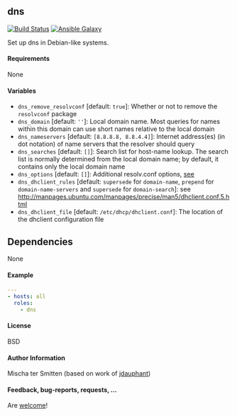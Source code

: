 ## dns

[![Build Status](https://travis-ci.org/Oefenweb/ansible-dns.svg?branch=master)](https://travis-ci.org/Oefenweb/ansible-dns) [![Ansible Galaxy](http://img.shields.io/badge/ansible--galaxy-dns-blue.svg)](https://galaxy.ansible.com/tersmitten/dns)

Set up dns in Debian-like systems.

#### Requirements

None

#### Variables

* `dns_remove_resolvconf` [default: `true`]: Whether or not to remove the `resolvconf` package
* `dns_domain` [default: `''`]: Local domain name. Most queries for names within this domain can use short names relative to the local domain
* `dns_nameservers` [default: `[8.8.8.8, 8.8.4.4]`]: Internet address(es) (in dot notation) of name servers that the resolver should query
* `dns_searches` [default: `[]`]: Search list for host-name lookup. The search list is normally determined from the local domain name; by default, it contains only the local domain name
* `dns_options` [default: `[]`]: Additional resolv.conf options, [see](http://manpages.ubuntu.com/manpages/xenial/en/man5/resolv.conf.5.html)
* `dns_dhclient_rules` [default: `supersede` for `domain-name`, `prepend` for `domain-name-servers` and `supersede` for `domain-search`]: see http://manpages.ubuntu.com/manpages/precise/man5/dhclient.conf.5.html
* `dns_dhclient_file` [default: `/etc/dhcp/dhclient.conf`]: The location of the dhclient configuration file

## Dependencies

None

#### Example

```yaml
---
- hosts: all
  roles:
    - dns
```

#### License

BSD

#### Author Information

Mischa ter Smitten (based on work of [jdauphant](https://github.com/jdauphant))

#### Feedback, bug-reports, requests, ...

Are [welcome](https://github.com/Oefenweb/ansible-dns/issues)!
